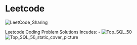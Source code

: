 # Leetcode

![LeetCode_Sharing](https://github.com/Lakshmi512/Leetcode/assets/108252202/5a823e57-aba1-4d8e-9a4a-0bae6bd34845)

Leetcode Coding Problem Solutions 
Incudes: -
![Top_SQL_50](https://github.com/Lakshmi512/Leetcode/assets/108252202/655cc31c-78dd-4af7-b45a-00e9c6886d37)
![Top_SQL_50_static_cover_picture](https://github.com/Lakshmi512/Leetcode/assets/108252202/25a97606-1047-41bc-bbf1-5e8cafaa9e54)
